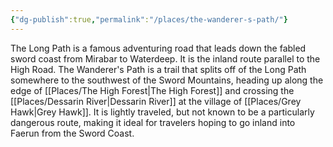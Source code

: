 ```yaml
---
{"dg-publish":true,"permalink":"/places/the-wanderer-s-path/"}
---
```


The Long Path is a famous adventuring road that leads down the fabled sword coast from Mirabar to Waterdeep.  It is the inland route parallel to the High Road.  The Wanderer's Path is a trail that splits off of the Long Path somewhere to the southwest of  the Sword Mountains, heading up along the edge of [[Places/The High Forest\|The High Forest]] and crossing the [[Places/Dessarin River\|Dessarin River]] at the village of [[Places/Grey Hawk\|Grey Hawk]].  It is lightly traveled, but not known to be a particularly dangerous route, making it ideal for travelers hoping to go inland into Faerun from the Sword Coast.  